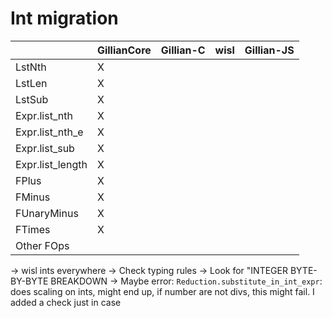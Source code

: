# Int migration

|                  | GillianCore | Gillian-C | wisl | Gillian-JS |
| ---------------- | ----------- | --------- | ---- | ---------- |
| LstNth           | X           |           |      |            |
| LstLen           | X           |           |      |            |
| LstSub           | X           |           |      |            |
| Expr.list_nth    | X           |           |      |            |
| Expr.list_nth_e  | X           |           |      |            |
| Expr.list_sub    | X           |           |      |            |
| Expr.list_length | X           |           |      |            |
| FPlus            | X           |           |      |            |
| FMinus           | X           |           |      |            |
| FUnaryMinus      | X           |           |      |            |
| FTimes           | X            |           |      |            |
| Other FOps       |             |           |      |            |

-> wisl ints everywhere
-> Check typing rules
-> Look for "INTEGER BYTE-BY-BYTE BREAKDOWN
-> Maybe error:
`Reduction.substitute_in_int_expr`: does scaling on ints, might end up, if number are not divs, this might fail.
I added a check just in case